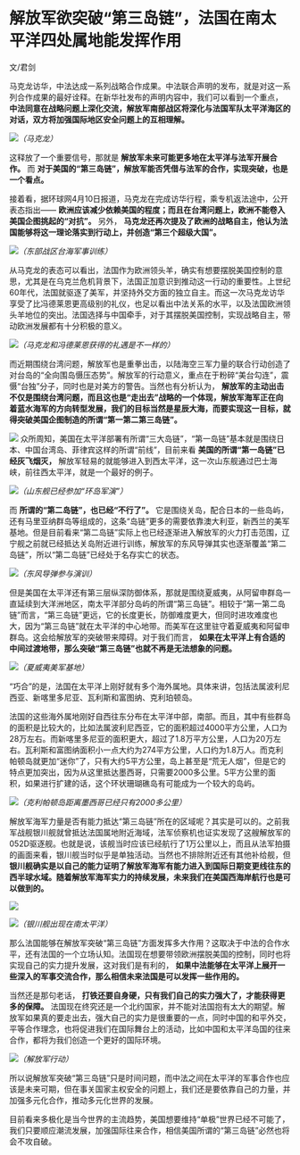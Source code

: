 # 解放军欲突破“第三岛链”，法国在南太平洋四处属地能发挥作用

文/君剑

马克龙访华，中法达成一系列战略合作成果。中法联合声明的发布，就是对这一系列合作成果的最好诠释。在新华社发布的声明内容中，我们可以看到一个重点，
**中法同意在战略问题上深化交流，解放军南部战区将深化与法国军队太平洋海区的对话，双方将加强国际地区安全问题上的互相理解。**

![](https://inews.gtimg.com/news_bt/OsB3KjzemKSC0ECpjPeXXY5DALoAbUsyW5aroLOF7WcwUAA/1000)_（马克龙）_

这释放了一个重要信号，那就是 **解放军未来可能更多地在太平洋与法军开展合作。** 而
**对于美国的“第三岛链”，解放军能否凭借与法军的合作，实现突破，也是一个看点。**

接着看，据环球网4月10日报道，马克龙在完成访华行程，乘专机返法途中，公开表态指出——
**欧洲应该减少依赖美国的程度；而且在台湾问题上，欧洲不能卷入美国企图挑起的“对抗”。** 另外，
**马克龙还再次提及了欧洲的战略自主，他认为法国能够将这一理论落实到行动上，并创造“第三个超级大国”。**

![](https://inews.gtimg.com/news_bt/O025CplPcCmy8_gCA232jldJEqWuR_LxhZK16bDMm9JUUAA/1000)_（东部战区台海军事训练）_

从马克龙的表态可以看出，法国作为欧洲领头羊，确实有想要摆脱美国控制的意思，尤其是在乌克兰危机背景下，法国正加意识到推动这一行动的重要性。上世纪60年代，法国就驱逐了美军，并坚持外交方面的独立自主。而这一次马克龙访华享受了比冯德莱恩更高级别的礼仪，也足以看出中法关系的水平，以及法国欧洲领头羊地位的突出。法国选择与中国牵手，对于其摆脱美国控制，实现战略自主，带动欧洲发展都有十分积极的意义。

![](https://inews.gtimg.com/news_bt/OwhvHkJO3UIO1VX1cHPRtXdvCDVtR8Ara6swlyUUZM2KkAA/1000)_（马克龙和冯德莱恩获得的礼遇是不一样的）_

而近期围绕台湾问题，解放军也是重拳出击，以陆海空三军力量的联合行动创造了对台岛的“全向围岛慑压态势”。解放军的行动意义，重点在于粉碎“美台勾连”，震慑“台独”分子，同时也是对美方的警告。当然也有分析认为，
**解放军的主动出击不仅是围绕台湾问题，而且这也是“走出去”战略的一个体现，解放军海军正在向着蓝水海军的方向转型发展，我们的目标当然是星辰大海，而要实现这一目标，就得突破美国企图制造的所谓“第一第二第三岛链”。**

![](https://inews.gtimg.com/news_bt/Oi-gRl5osRS0LUFesbI1yU6-DWf-BV9-_r9un7jrUNQ0UAA/1000)
众所周知，美国在太平洋部署有所谓“三大岛链”，“第一岛链”基本就是围绕日本、中国台湾岛、菲律宾这样的所谓“前线”，目前来看
**美国的所谓“第一岛链”已经灰飞烟灭，** 解放军轻易的就能够进入到西太平洋，这一次山东舰通过巴士海峡，前往西太平洋，就是一个最好的例子。

![](https://inews.gtimg.com/news_bt/O2a3I4mixmMhFsf87dN6BK5Alleeyt1ml9tN17aVepvpsAA/1000)_（山东舰已经参加“环岛军演”）_

而 **所谓的“第二岛链”，也已经“不行了”。**
它是围绕关岛，配合日本的一些岛屿，还有马里亚纳群岛等组成的，这条“岛链”更多的需要依靠澳大利亚，新西兰的美军基地。但是目前看来“第二岛链”实际上也已经逐渐进入解放军的火力打击范围，辽宁舰之前就已经抵达关岛附近进行训练，解放军的东风导弹其实也逐渐覆盖“第二岛链”，所以“第二岛链”已经处于名存实亡的状态。

![](https://inews.gtimg.com/news_bt/OWHeSbs1-P-r1PKtQdmm7SZI8n0i80CJU94sk19tteOM8AA/1000)_（东风导弹参与演训）_

但是美国在太平洋还有第三层纵深防御体系，那就是围绕夏威夷，从阿留申群岛一直延续到大洋洲地区，南太平洋部分岛屿的所谓“第三岛链”。相较于“第一第二岛链”而言，“第三岛链”更远，它的长度更长，防御难度更大，但同时进攻难度也大，因为“第三岛链”就在太平洋的中心地带。而美军在这里驻守着夏威夷和阿留申群岛。这会给解放军的突破带来障碍。对于我们而言，
**如果在太平洋上有合适的中间过渡地带，那么突破“第三岛链”也就不再是无法想象的问题。**

![](https://inews.gtimg.com/news_bt/OvRsZ-VV6fFbu-naUstnKqyiJqWn5W2N5luD4H7G3HCRQAA/1000)_（夏威夷美军基地）_

“巧合”的是，法国在太平洋上刚好就有多个海外属地。具体来讲，包括法属波利尼西亚、新喀里多尼亚、瓦利斯和富图纳、克利珀顿岛。

法国的这些海外属地刚好自西往东分布在太平洋中部，南部。而且，其中有些群岛的面积是比较大的，比如法属波利尼西亚，它的面积超过4000平方公里，人口为28万左右。而新喀里多尼亚的面积更大，超过了1.8万平方公里，人口为20万左右。瓦利斯和富图纳面积小一点大约为274平方公里，人口约为1.8万人。而克利帕顿岛就更加“迷你”了，只有大约5平方公里，岛上甚至是“荒无人烟”，但是它的特点更加突出，因为从这里抵达墨西哥，只需要2000多公里。5平方公里的面积，如果进行扩建的话，这个环状珊瑚礁岛有可能成为一个较大的岛屿。

![](https://inews.gtimg.com/news_bt/OG1d5SLzOD3O8WQJKiDeNkaUVTMDWgZqkGQS7YvQVLe1wAA/1000)_（克利帕顿岛距离墨西哥已经只有2000多公里）_

解放军海军力量是否有能力抵达“第三岛链”所在的区域呢？其实是可以的。之前我军战舰银川舰就曾抵达法国属地附近海域，法军侦察机也证实发现了这艘解放军的052D驱逐舰。也就是说，该舰当时应该已经航行了1万公里以上，而且从法军拍摄的画面来看，银川舰当时似乎是单独活动。当然也不排除附近还有其他补给舰，但
**银川舰确实是以自己的能力证明了解放军海军有能力进入到国际日期变更线往东的西半球水域。随着解放军海军实力的持续发展，未来我们在美国西海岸航行也是可以做到的。**

![](https://inews.gtimg.com/news_bt/OHkDnt_5i5BMnHEulX8pEXwXwmaSgXScQKdVBnCEB6bdQAA/1000)

![](https://inews.gtimg.com/news_bt/O7etVxJLpz1Pbu2AKSnIFkHbLVrxT5FFX7I3M-8VoGBYAAA/1000)_（银川舰出现在南太平洋）_

那么法国能够在解放军突破“第三岛链”方面发挥多大作用？这取决于中法的合作水平，还有法国的一个立场认知。法国现在想要带领欧洲摆脱美国的控制，同时也将实现自己的实力提升发展，这对我们是有利的，
**如果中法能够在太平洋上展开一些深入的军事交流合作，那么相信未来法国是可以发挥一些作用的。**

当然还是那句老话， **打铁还要自身硬，只有我们自己的实力强大了，才能获得更多的保障。**
法国现在终究还是一个北约国家，并不能对法国抱有太大的期望。解放军如果真的要走出去，强大自己的实力是很重要的一点，同时中国的和平外交，平等合作理念，也将促进我们在国际舞台上的活动，比如中国和太平洋岛国的往来合作，都将为我们创造一个更好的国际环境。

![](https://inews.gtimg.com/news_bt/OxL1u1XW7pTFDaVlvO-4VU1-iQRk5NsObHjXLLHo0V5ZcAA/1000)_（解放军行动）_

所以说解放军突破“第三岛链”只是时间问题，而中法之间在太平洋的军事合作也应该是未来可期，但在事关国家主权安全的问题上，我们还是要依靠自己的力量，并加强多元化合作，推动多元化世界的发展。

目前看来多极化是当今世界的主流趋势，美国想要维持“单极”世界已经不可能了，我们只要顺应潮流发展，加强国际往来合作，相信美国所谓的“第三岛链”必然也将会不攻自破。

